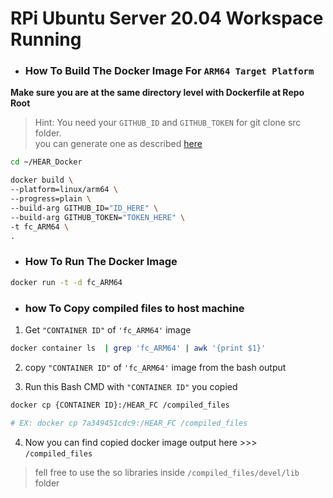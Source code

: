 # RPi Ubuntu Server 20.04 Workspace Running


- ### How To Build The Docker Image For ```ARM64 Target Platform``` 


**Make sure you are at the same directory level with Dockerfile at Repo Root**

> Hint: You need your ```GITHUB_ID``` and ```GITHUB_TOKEN``` for git clone src folder.\
you can generate one as described [here](https://docs.github.com/en/authentication/keeping-your-account-and-data-secure/managing-your-personal-access-tokens)
```bash 
cd ~/HEAR_Docker

docker build \
--platform=linux/arm64 \
--progress=plain \
--build-arg GITHUB_ID="ID_HERE" \
--build-arg GITHUB_TOKEN="TOKEN_HERE" \
-t fc_ARM64 \
.

```

- ### How To Run The Docker Image

```bash 
docker run -t -d fc_ARM64
```


- ### how To Copy compiled files to host machine
1. Get ```"CONTAINER ID"``` of ```'fc_ARM64'``` image
```bash 
docker container ls  | grep 'fc_ARM64' | awk '{print $1}'
```

2. copy ```"CONTAINER ID"``` of ```'fc_ARM64'``` image from the bash output

3. Run this Bash CMD with ```"CONTAINER ID"``` you copied
```bash
docker cp {CONTAINER ID}:/HEAR_FC /compiled_files

# EX: docker cp 7a349451cdc9:/HEAR_FC /compiled_files
```

4. Now you can find copied docker image output here >>> ```/compiled_files```

> fell free to use the so libraries inside ```/compiled_files/devel/lib``` folder


